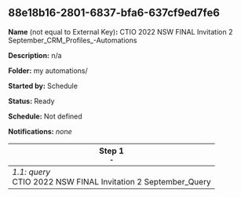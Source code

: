 ## 88e18b16-2801-6837-bfa6-637cf9ed7fe6

**Name** (not equal to External Key)**:** CTIO 2022 NSW FINAL Invitation 2 September_CRM_Profiles_-Automations

**Description:** n/a

**Folder:** my automations/

**Started by:** Schedule

**Status:** Ready

**Schedule:** Not defined

**Notifications:** _none_


| Step 1<br>_<small>-</small>_ |
| --- |
| _1.1: query_<br>CTIO 2022 NSW FINAL Invitation 2 September_Query |
